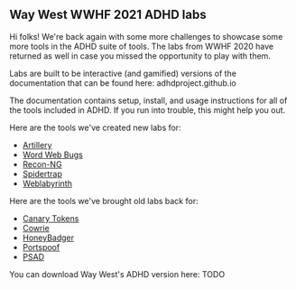 Way West WWHF 2021 ADHD labs
------------------------------
Hi folks! We're back again with some more challenges to showcase some more tools in the ADHD
suite of tools. The labs from WWHF 2020 have returned as well in case you missed the opportunity
to play with them.

Labs are built to be interactive (and gamified) versions of the documentation that can be found here: adhdproject.github.io

The documentation contains setup, install, and usage instructions for all of the tools included in
ADHD. If you run into trouble, this might help you out.

Here are the tools we've created new labs for:
 - [Artillery]()
 - [Word Web Bugs]()
 - [Recon-NG]()
 - [Spidertrap]()
 - [Weblabyrinth]()

Here are the tools we've brought old labs back for:
 - [Canary Tokens](CanaryTokens_WWHF2020_Deadwood.md)
 - [Cowrie](Cowrie_WWHF2020_Deadwood.md)
 - [HoneyBadger](HoneyBadger_WWHF2020_Deadwood.md)
 - [Portspoof](Portspoof_WWHF2020_Deadwood.md)
 - [PSAD](PSAD_WWHF2020_Deadwood.md)


You can download Way West's ADHD version here: TODO
